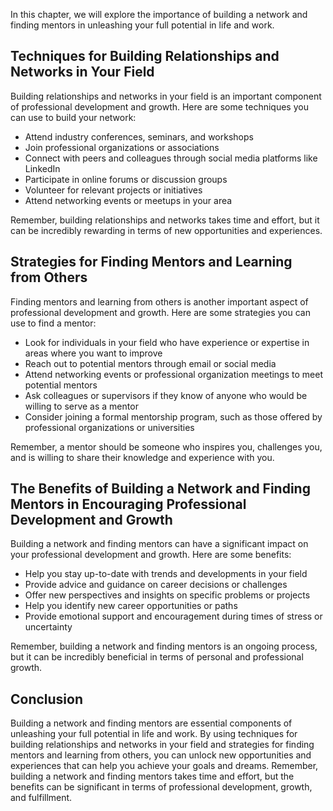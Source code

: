 
In this chapter, we will explore the importance of building a network and finding mentors in unleashing your full potential in life and work.

Techniques for Building Relationships and Networks in Your Field
----------------------------------------------------------------

Building relationships and networks in your field is an important component of professional development and growth. Here are some techniques you can use to build your network:

* Attend industry conferences, seminars, and workshops
* Join professional organizations or associations
* Connect with peers and colleagues through social media platforms like LinkedIn
* Participate in online forums or discussion groups
* Volunteer for relevant projects or initiatives
* Attend networking events or meetups in your area

Remember, building relationships and networks takes time and effort, but it can be incredibly rewarding in terms of new opportunities and experiences.

Strategies for Finding Mentors and Learning from Others
-------------------------------------------------------

Finding mentors and learning from others is another important aspect of professional development and growth. Here are some strategies you can use to find a mentor:

* Look for individuals in your field who have experience or expertise in areas where you want to improve
* Reach out to potential mentors through email or social media
* Attend networking events or professional organization meetings to meet potential mentors
* Ask colleagues or supervisors if they know of anyone who would be willing to serve as a mentor
* Consider joining a formal mentorship program, such as those offered by professional organizations or universities

Remember, a mentor should be someone who inspires you, challenges you, and is willing to share their knowledge and experience with you.

The Benefits of Building a Network and Finding Mentors in Encouraging Professional Development and Growth
---------------------------------------------------------------------------------------------------------

Building a network and finding mentors can have a significant impact on your professional development and growth. Here are some benefits:

* Help you stay up-to-date with trends and developments in your field
* Provide advice and guidance on career decisions or challenges
* Offer new perspectives and insights on specific problems or projects
* Help you identify new career opportunities or paths
* Provide emotional support and encouragement during times of stress or uncertainty

Remember, building a network and finding mentors is an ongoing process, but it can be incredibly beneficial in terms of personal and professional growth.

Conclusion
----------

Building a network and finding mentors are essential components of unleashing your full potential in life and work. By using techniques for building relationships and networks in your field and strategies for finding mentors and learning from others, you can unlock new opportunities and experiences that can help you achieve your goals and dreams. Remember, building a network and finding mentors takes time and effort, but the benefits can be significant in terms of professional development, growth, and fulfillment.
